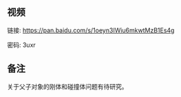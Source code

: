 ## 视频

链接: https://pan.baidu.com/s/1oeyn3IWiu6mkwtMzB1Es4g 

密码: 3uxr



## 备注

关于父子对象的刚体和碰撞体问题有待研究。